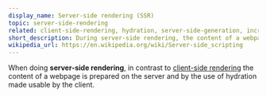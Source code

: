 ```yaml
---
display_name: Server-side rendering (SSR)
topic: server-side-rendering
related: client-side-rendering, hydration, server-side-generation, incremental-static-regeneration
short_description: During server-side rendering, the content of a webpage is prepared on the server and only needs to be hydrated by the client.
wikipedia_url: https://en.wikipedia.org/wiki/Server-side_scripting
---
```

When doing **server-side rendering**, in contrast to [client-side rendering](https://github.com/topics/client-side-rendering) the content of a webpage is prepared on the server and by the use of hydration made usable by the client.
